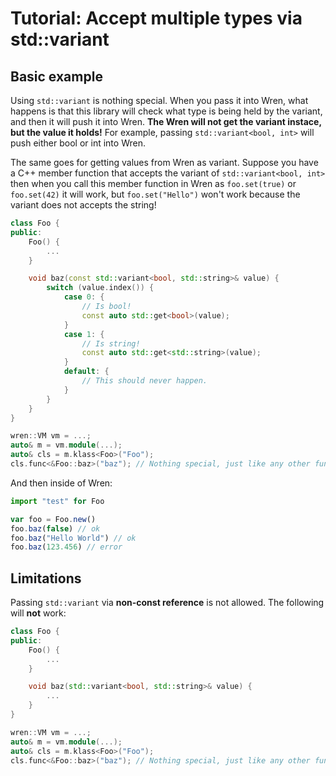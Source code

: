 # Tutorial: Accept multiple types via std::variant

## Basic example

Using `std::variant` is nothing special. When you pass it into Wren, what happens is that this library will check what type is being held by the variant, and then it will push it into Wren. **The Wren will not get the variant instace, but the value it holds!** For example, passing `std::variant<bool, int>` will push either bool or int into Wren.

The same goes for getting values from Wren as variant. Suppose you have a C++ member function that accepts the variant of `std::variant<bool, int>` then when you call this member function in Wren as `foo.set(true)` or `foo.set(42)` it will work, but `foo.set("Hello")` won't work because the variant does not accepts the string!

```cpp
class Foo {
public:
    Foo() {
        ...
    }

    void baz(const std::variant<bool, std::string>& value) {
        switch (value.index()) {
            case 0: {
                // Is bool!
                const auto std::get<bool>(value);
            }
            case 1: {
                // Is string!
                const auto std::get<std::string>(value);
            }
            default: {
                // This should never happen.
            }
        }
    }
}

wren::VM vm = ...;
auto& m = vm.module(...);
auto& cls = m.klass<Foo>("Foo");
cls.func<&Foo::baz>("baz"); // Nothing special, just like any other functions
```

And then inside of Wren:

```js
import "test" for Foo

var foo = Foo.new()
foo.baz(false) // ok
foo.baz("Hello World") // ok
foo.baz(123.456) // error
```

## Limitations

Passing `std::variant` via **non-const reference** is not allowed. The following will **not** work:

```cpp
class Foo {
public:
    Foo() {
        ...
    }

    void baz(std::variant<bool, std::string>& value) {
        ...
    }
}

wren::VM vm = ...;
auto& m = vm.module(...);
auto& cls = m.klass<Foo>("Foo");
cls.func<&Foo::baz>("baz"); // Nothing special, just like any other functions
```
